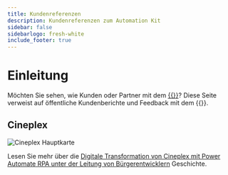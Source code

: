 ```yaml
---
title: Kundenreferenzen
description: Kundenreferenzen zum Automation Kit
sidebar: false
sidebarlogo: fresh-white
include_footer: true
---
```

# Einleitung

Möchten Sie sehen, wie Kunden oder Partner mit dem [{{<product-name>}}](https://aka.ms/ak4pp)? Diese Seite verweist auf öffentliche Kundenberichte und Feedback mit dem {{<product-name>}}.

## Cineplex

![Cineplex Hauptkarte](https://msflowblogscdn.azureedge.net/wp-content/uploads/2022/09/Cieneplex-Main-Card.jpg)

Lesen Sie mehr über die [Digitale Transformation von Cineplex mit Power Automate RPA unter der Leitung von Bürgerentwicklern](https://powerautomate.microsoft.com/blog/cineplex-digital-transformation-with-power-automate-rpa-led-by-citizen-developers/) Geschichte.
